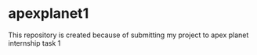 # apexplanet1
This repository is created because of submitting my project to apex planet internship task 1
